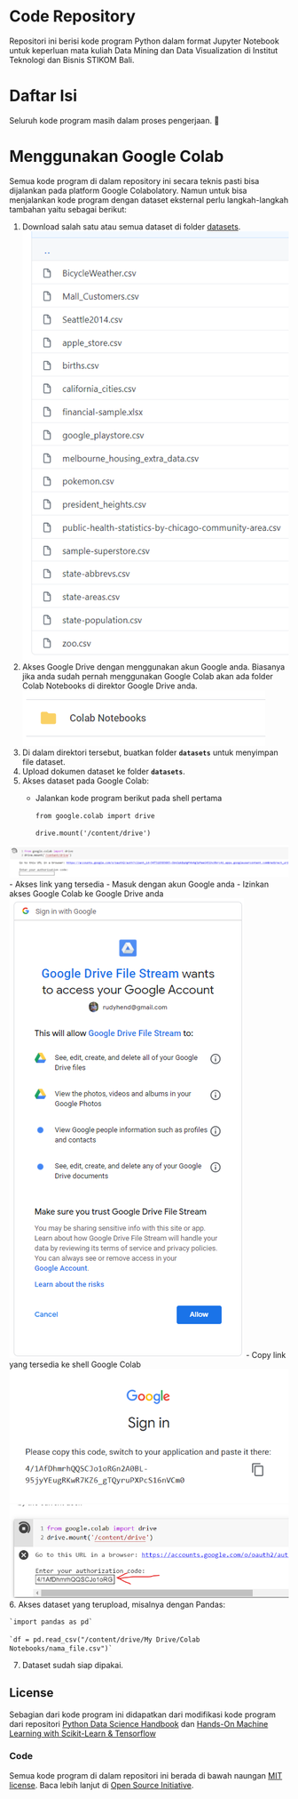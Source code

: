 # Code Repository

Repositori ini berisi kode program Python dalam format Jupyter Notebook untuk keperluan mata kuliah Data Mining dan Data Visualization di Institut Teknologi dan Bisnis STIKOM Bali.

# Daftar Isi
Seluruh kode program masih dalam proses pengerjaan. :grimacing:

# Menggunakan Google Colab
Semua kode program di dalam repository ini secara teknis pasti bisa dijalankan pada platform Google Colabolatory. Namun untuk bisa menjalankan kode program dengan dataset eksternal perlu langkah-langkah tambahan yaitu sebagai berikut:
1. Download salah satu atau semua dataset di folder [datasets](datasets).
![ss](img/ss-1.png)
2. Akses Google Drive dengan menggunakan akun Google anda. Biasanya jika anda sudah pernah menggunakan Google Colab akan ada folder Colab Notebooks di direktor Google Drive anda.
![colabnotebook](img/ss-2.png)
3. Di dalam direktori tersebut, buatkan folder **`datasets`** untuk menyimpan file dataset.
4. Upload dokumen dataset ke folder **`datasets`**. 
5. Akses dataset pada Google Colab:
    - Jalankan kode program berikut pada shell pertama

        `from google.colab import drive`
        
        `drive.mount('/content/drive')`        

![usage-1](img/ss-3.png)
    - Akses link yang tersedia
    - Masuk dengan akun Google anda
    - Izinkan akses Google Colab ke Google Drive anda
![usage-2](img/ss-4.png)
    - Copy link yang tersedia ke shell Google Colab
![usage-3](img/ss-5.png)
![usage-4](img/ss-6.png)
6. Akses dataset yang terupload, misalnya dengan Pandas:

    `import pandas as pd`
    
    `df = pd.read_csv("/content/drive/My Drive/Colab Notebooks/nama_file.csv")`

7. Dataset sudah siap dipakai.

## License
Sebagian dari kode program ini didapatkan dari modifikasi kode program dari repositori [Python Data Science Handbook](https://github.com/jakevdp/PythonDataScienceHandbook) dan [Hands-On Machine Learning with Scikit-Learn & Tensorflow](https://github.com/ageron/handson-ml)

### Code
Semua kode program di dalam repositori ini berada di bawah naungan [MIT license](LICENSE-CODE). Baca lebih lanjut di [Open Source Initiative](https://opensource.org/licenses/MIT).

